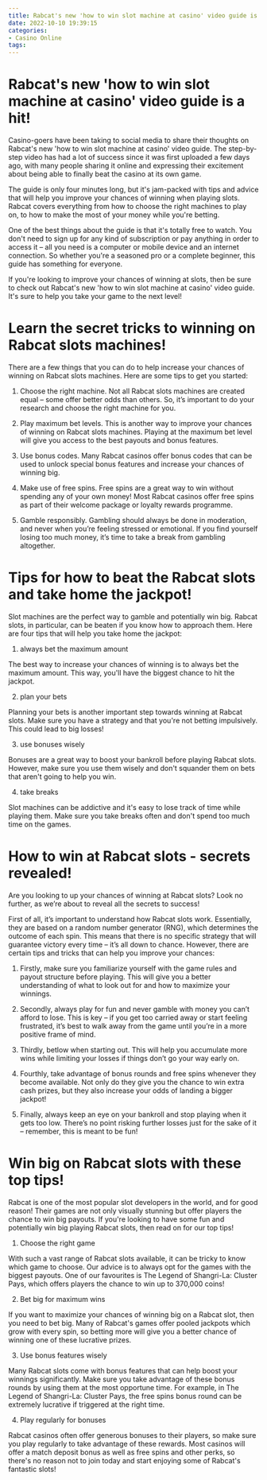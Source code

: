 ```yaml
---
title: Rabcat's new 'how to win slot machine at casino' video guide is a hit!
date: 2022-10-10 19:39:15
categories:
- Casino Online
tags:
---
```



#  Rabcat's new 'how to win slot machine at casino' video guide is a hit!

Casino-goers have been taking to social media to share their thoughts on Rabcat's new 'how to win slot machine at casino' video guide. The step-by-step video has had a lot of success since it was first uploaded a few days ago, with many people sharing it online and expressing their excitement about being able to finally beat the casino at its own game.

The guide is only four minutes long, but it's jam-packed with tips and advice that will help you improve your chances of winning when playing slots. Rabcat covers everything from how to choose the right machines to play on, to how to make the most of your money while you're betting.

One of the best things about the guide is that it's totally free to watch. You don't need to sign up for any kind of subscription or pay anything in order to access it – all you need is a computer or mobile device and an internet connection. So whether you're a seasoned pro or a complete beginner, this guide has something for everyone.

If you're looking to improve your chances of winning at slots, then be sure to check out Rabcat's new 'how to win slot machine at casino' video guide. It's sure to help you take your game to the next level!

#  Learn the secret tricks to winning on Rabcat slots machines!

There are a few things that you can do to help increase your chances of winning on Rabcat slots machines. Here are some tips to get you started:

1. Choose the right machine. Not all Rabcat slots machines are created equal – some offer better odds than others. So, it’s important to do your research and choose the right machine for you.

2. Play maximum bet levels. This is another way to improve your chances of winning on Rabcat slots machines. Playing at the maximum bet level will give you access to the best payouts and bonus features.

3. Use bonus codes. Many Rabcat casinos offer bonus codes that can be used to unlock special bonus features and increase your chances of winning big.

4. Make use of free spins. Free spins are a great way to win without spending any of your own money! Most Rabcat casinos offer free spins as part of their welcome package or loyalty rewards programme.

5. Gamble responsibly. Gambling should always be done in moderation, and never when you’re feeling stressed or emotional. If you find yourself losing too much money, it’s time to take a break from gambling altogether.

#  Tips for how to beat the Rabcat slots and take home the jackpot!

Slot machines are the perfect way to gamble and potentially win big. Rabcat slots, in particular, can be beaten if you know how to approach them. Here are four tips that will help you take home the jackpot:

1. always bet the maximum amount

The best way to increase your chances of winning is to always bet the maximum amount. This way, you'll have the biggest chance to hit the jackpot.

2. plan your bets

Planning your bets is another important step towards winning at Rabcat slots. Make sure you have a strategy and that you're not betting impulsively. This could lead to big losses!

3. use bonuses wisely

Bonuses are a great way to boost your bankroll before playing Rabcat slots. However, make sure you use them wisely and don't squander them on bets that aren't going to help you win.

4. take breaks

Slot machines can be addictive and it's easy to lose track of time while playing them. Make sure you take breaks often and don't spend too much time on the games.

#  How to win at Rabcat slots - secrets revealed!

Are you looking to up your chances of winning at Rabcat slots? Look no further, as we’re about to reveal all the secrets to success!

First of all, it’s important to understand how Rabcat slots work. Essentially, they are based on a random number generator (RNG), which determines the outcome of each spin. This means that there is no specific strategy that will guarantee victory every time – it’s all down to chance. However, there are certain tips and tricks that can help you improve your chances:

1. Firstly, make sure you familiarize yourself with the game rules and payout structure before playing. This will give you a better understanding of what to look out for and how to maximize your winnings.

2. Secondly, always play for fun and never gamble with money you can’t afford to lose. This is key – if you get too carried away or start feeling frustrated, it’s best to walk away from the game until you’re in a more positive frame of mind.

3. Thirdly, betlow when starting out. This will help you accumulate more wins while limiting your losses if things don’t go your way early on.

4. Fourthly, take advantage of bonus rounds and free spins whenever they become available. Not only do they give you the chance to win extra cash prizes, but they also increase your odds of landing a bigger jackpot!

5. Finally, always keep an eye on your bankroll and stop playing when it gets too low. There’s no point risking further losses just for the sake of it – remember, this is meant to be fun!

#  Win big on Rabcat slots with these top tips!

Rabcat is one of the most popular slot developers in the world, and for good reason! Their games are not only visually stunning but offer players the chance to win big payouts. If you're looking to have some fun and potentially win big playing Rabcat slots, then read on for our top tips!

1. Choose the right game

With such a vast range of Rabcat slots available, it can be tricky to know which game to choose. Our advice is to always opt for the games with the biggest payouts. One of our favourites is The Legend of Shangri-La: Cluster Pays, which offers players the chance to win up to 370,000 coins!

2. Bet big for maximum wins

If you want to maximize your chances of winning big on a Rabcat slot, then you need to bet big. Many of Rabcat's games offer pooled jackpots which grow with every spin, so betting more will give you a better chance of winning one of these lucrative prizes.

3. Use bonus features wisely

Many Rabcat slots come with bonus features that can help boost your winnings significantly. Make sure you take advantage of these bonus rounds by using them at the most opportune time. For example, in The Legend of Shangri-La: Cluster Pays, the free spins bonus round can be extremely lucrative if triggered at the right time.

4. Play regularly for bonuses

Rabcat casinos often offer generous bonuses to their players, so make sure you play regularly to take advantage of these rewards. Most casinos will offer a match deposit bonus as well as free spins and other perks, so there's no reason not to join today and start enjoying some of Rabcat's fantastic slots!